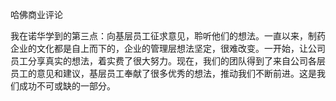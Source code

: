 哈佛商业评论

我在诺华学到的第三点：向基层员工征求意见，聆听他们的想法。一直以来，制药企业的文化都是自上而下的，企业的管理层想法坚定，很难改变。一开始，让公司员工分享真实的想法，着实费了很大努力。现在，我们的团队得到了来自公司各层员工的意见和建议，基层员工奉献了很多优秀的想法，推动我们不断前进。这是我们成功不可或缺的一部分。
